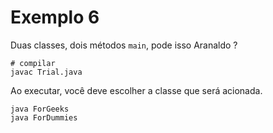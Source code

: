 # Exemplo 6

Duas classes, dois métodos `main`, pode isso Aranaldo ?

    # compilar
    javac Trial.java


Ao executar, você deve escolher a classe que será acionada.

    java ForGeeks
    java ForDummies

